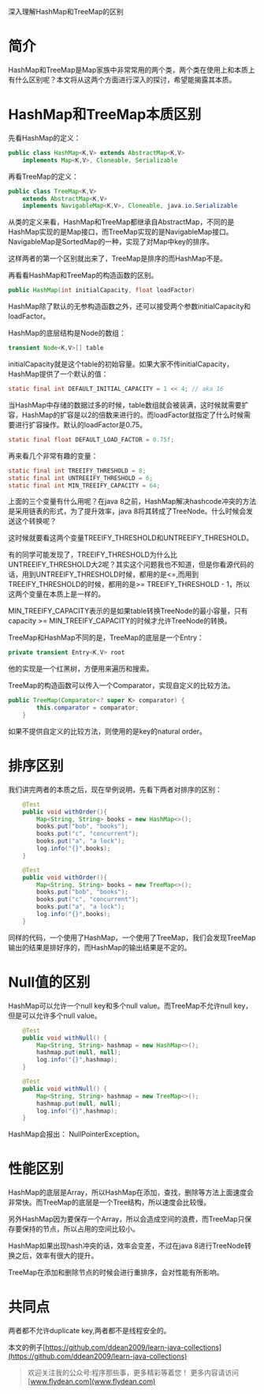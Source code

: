 深入理解HashMap和TreeMap的区别

# 简介

HashMap和TreeMap是Map家族中非常常用的两个类，两个类在使用上和本质上有什么区别呢？本文将从这两个方面进行深入的探讨，希望能揭露其本质。

# HashMap和TreeMap本质区别

先看HashMap的定义：

~~~java
public class HashMap<K,V> extends AbstractMap<K,V>
    implements Map<K,V>, Cloneable, Serializable
~~~

再看TreeMap的定义：

~~~java
public class TreeMap<K,V>
    extends AbstractMap<K,V>
    implements NavigableMap<K,V>, Cloneable, java.io.Serializable
~~~

从类的定义来看，HashMap和TreeMap都继承自AbstractMap，不同的是HashMap实现的是Map接口，而TreeMap实现的是NavigableMap接口。NavigableMap是SortedMap的一种，实现了对Map中key的排序。

这样两者的第一个区别就出来了，TreeMap是排序的而HashMap不是。

再看看HashMap和TreeMap的构造函数的区别。

~~~java
public HashMap(int initialCapacity, float loadFactor) 
~~~

HashMap除了默认的无参构造函数之外，还可以接受两个参数initialCapacity和loadFactor。

HashMap的底层结构是Node的数组：

~~~java
transient Node<K,V>[] table
~~~

initialCapacity就是这个table的初始容量。如果大家不传initialCapacity，HashMap提供了一个默认的值：

~~~java
static final int DEFAULT_INITIAL_CAPACITY = 1 << 4; // aka 16
~~~

当HashMap中存储的数据过多的时候，table数组就会被装满，这时候就需要扩容，HashMap的扩容是以2的倍数来进行的。而loadFactor就指定了什么时候需要进行扩容操作。默认的loadFactor是0.75。

~~~java
static final float DEFAULT_LOAD_FACTOR = 0.75f;
~~~

再来看几个非常有趣的变量：

~~~java
static final int TREEIFY_THRESHOLD = 8;
static final int UNTREEIFY_THRESHOLD = 6;
static final int MIN_TREEIFY_CAPACITY = 64;
~~~

上面的三个变量有什么用呢？在java 8之前，HashMap解决hashcode冲突的方法是采用链表的形式，为了提升效率，java 8将其转成了TreeNode。什么时候会发送这个转换呢？

这时候就要看这两个变量TREEIFY_THRESHOLD和UNTREEIFY_THRESHOLD。 

有的同学可能发现了，TREEIFY_THRESHOLD为什么比UNTREEIFY_THRESHOLD大2呢？其实这个问题我也不知道，但是你看源代码的话，用到UNTREEIFY_THRESHOLD时候，都用的是<=,而用到TREEIFY_THRESHOLD的时候，都用的是>= TREEIFY_THRESHOLD - 1，所以这两个变量在本质上是一样的。

MIN_TREEIFY_CAPACITY表示的是如果table转换TreeNode的最小容量，只有capacity >= MIN_TREEIFY_CAPACITY的时候才允许TreeNode的转换。

TreeMap和HashMap不同的是，TreeMap的底层是一个Entry：

~~~java
private transient Entry<K,V> root
~~~

他的实现是一个红黑树，方便用来遍历和搜索。

TreeMap的构造函数可以传入一个Comparator，实现自定义的比较方法。

~~~java
public TreeMap(Comparator<? super K> comparator) {
        this.comparator = comparator;
    }
~~~

如果不提供自定义的比较方法，则使用的是key的natural order。

# 排序区别

我们讲完两者的本质之后，现在举例说明，先看下两者对排序的区别：

~~~java
    @Test
    public void withOrder(){
        Map<String, String> books = new HashMap<>();
        books.put("bob", "books");
        books.put("c", "concurrent");
        books.put("a", "a lock");
        log.info("{}",books);
    }
~~~


~~~java
    @Test
    public void withOrder(){
        Map<String, String> books = new TreeMap<>();
        books.put("bob", "books");
        books.put("c", "concurrent");
        books.put("a", "a lock");
        log.info("{}",books);
    }
~~~

同样的代码，一个使用了HashMap，一个使用了TreeMap，我们会发现TreeMap输出的结果是排好序的，而HashMap的输出结果是不定的。

# Null值的区别

HashMap可以允许一个null key和多个null value。而TreeMap不允许null key，但是可以允许多个null value。

~~~java
    @Test
    public void withNull() {
        Map<String, String> hashmap = new HashMap<>();
        hashmap.put(null, null);
        log.info("{}",hashmap);
    }
~~~

~~~java
    @Test
    public void withNull() {
        Map<String, String> hashmap = new TreeMap<>();
        hashmap.put(null, null);
        log.info("{}",hashmap);
    }
~~~

HashMap会报出： NullPointerException。 

# 性能区别 

HashMap的底层是Array，所以HashMap在添加，查找，删除等方法上面速度会非常快。而TreeMap的底层是一个Tree结构，所以速度会比较慢。

另外HashMap因为要保存一个Array，所以会造成空间的浪费，而TreeMap只保存要保持的节点，所以占用的空间比较小。

HashMap如果出现hash冲突的话，效率会变差，不过在java 8进行TreeNode转换之后，效率有很大的提升。

TreeMap在添加和删除节点的时候会进行重排序，会对性能有所影响。

# 共同点

两者都不允许duplicate key,两者都不是线程安全的。

本文的例子[https://github.com/ddean2009/learn-java-collections](https://github.com/ddean2009/learn-java-collections)

> 欢迎关注我的公众号:程序那些事，更多精彩等着您！
> 更多内容请访问 [www.flydean.com](www.flydean.com)












